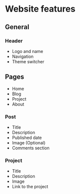 # Website features

## General

### Header

- Logo and name
- Navigation
- Theme switcher

## Pages

- Home
- Blog
- Project
- About

### Post

- Title
- Description
- Published date
- Image (Optional)
- Comments section

### Project

- Title
- Description
- Image
- Link to the project
